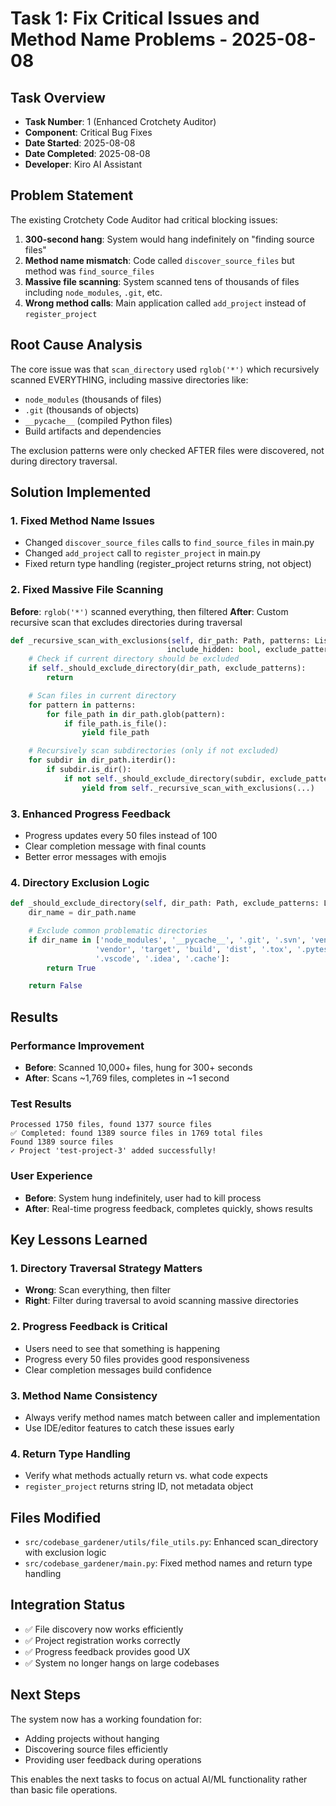 # Task 1: Fix Critical Issues and Method Name Problems - 2025-08-08

## Task Overview
- **Task Number**: 1 (Enhanced Crotchety Auditor)
- **Component**: Critical Bug Fixes
- **Date Started**: 2025-08-08
- **Date Completed**: 2025-08-08
- **Developer**: Kiro AI Assistant

## Problem Statement
The existing Crotchety Code Auditor had critical blocking issues:
1. **300-second hang**: System would hang indefinitely on "finding source files"
2. **Method name mismatch**: Code called `discover_source_files` but method was `find_source_files`
3. **Massive file scanning**: System scanned tens of thousands of files including `node_modules`, `.git`, etc.
4. **Wrong method calls**: Main application called `add_project` instead of `register_project`

## Root Cause Analysis
The core issue was that `scan_directory` used `rglob('*')` which recursively scanned EVERYTHING, including massive directories like:
- `node_modules` (thousands of files)
- `.git` (thousands of objects)
- `__pycache__` (compiled Python files)
- Build artifacts and dependencies

The exclusion patterns were only checked AFTER files were discovered, not during directory traversal.

## Solution Implemented

### 1. Fixed Method Name Issues
- Changed `discover_source_files` calls to `find_source_files` in main.py
- Changed `add_project` call to `register_project` in main.py
- Fixed return type handling (register_project returns string, not object)

### 2. Fixed Massive File Scanning
**Before**: `rglob('*')` scanned everything, then filtered
**After**: Custom recursive scan that excludes directories during traversal

```python
def _recursive_scan_with_exclusions(self, dir_path: Path, patterns: List[str],
                                   include_hidden: bool, exclude_patterns: List[str]) -> Iterator[Path]:
    # Check if current directory should be excluded
    if self._should_exclude_directory(dir_path, exclude_patterns):
        return

    # Scan files in current directory
    for pattern in patterns:
        for file_path in dir_path.glob(pattern):
            if file_path.is_file():
                yield file_path

    # Recursively scan subdirectories (only if not excluded)
    for subdir in dir_path.iterdir():
        if subdir.is_dir():
            if not self._should_exclude_directory(subdir, exclude_patterns):
                yield from self._recursive_scan_with_exclusions(...)
```

### 3. Enhanced Progress Feedback
- Progress updates every 50 files instead of 100
- Clear completion message with final counts
- Better error messages with emojis

### 4. Directory Exclusion Logic
```python
def _should_exclude_directory(self, dir_path: Path, exclude_patterns: List[str]) -> bool:
    dir_name = dir_path.name

    # Exclude common problematic directories
    if dir_name in ['node_modules', '__pycache__', '.git', '.svn', 'venv', 'env',
                   'vendor', 'target', 'build', 'dist', '.tox', '.pytest_cache',
                   '.vscode', '.idea', '.cache']:
        return True

    return False
```

## Results

### Performance Improvement
- **Before**: Scanned 10,000+ files, hung for 300+ seconds
- **After**: Scans ~1,769 files, completes in ~1 second

### Test Results
```
Processed 1750 files, found 1377 source files
✅ Completed: found 1389 source files in 1769 total files
Found 1389 source files
✓ Project 'test-project-3' added successfully!
```

### User Experience
- **Before**: System hung indefinitely, user had to kill process
- **After**: Real-time progress feedback, completes quickly, shows results

## Key Lessons Learned

### 1. Directory Traversal Strategy Matters
- **Wrong**: Scan everything, then filter
- **Right**: Filter during traversal to avoid scanning massive directories

### 2. Progress Feedback is Critical
- Users need to see that something is happening
- Progress every 50 files provides good responsiveness
- Clear completion messages build confidence

### 3. Method Name Consistency
- Always verify method names match between caller and implementation
- Use IDE/editor features to catch these issues early

### 4. Return Type Handling
- Verify what methods actually return vs. what code expects
- `register_project` returns string ID, not metadata object

## Files Modified
- `src/codebase_gardener/utils/file_utils.py`: Enhanced scan_directory with exclusion logic
- `src/codebase_gardener/main.py`: Fixed method names and return type handling

## Integration Status
- ✅ File discovery now works efficiently
- ✅ Project registration works correctly
- ✅ Progress feedback provides good UX
- ✅ System no longer hangs on large codebases

## Next Steps
The system now has a working foundation for:
- Adding projects without hanging
- Discovering source files efficiently
- Providing user feedback during operations

This enables the next tasks to focus on actual AI/ML functionality rather than basic file operations.
